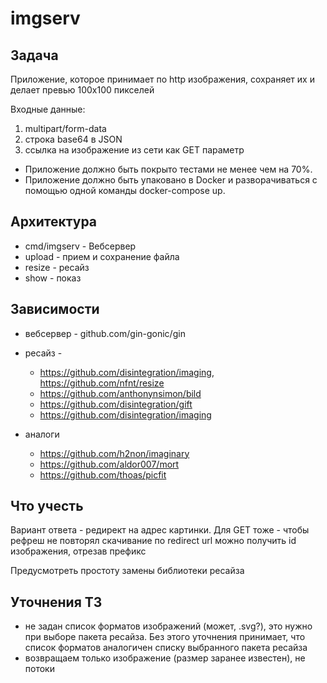 # imgserv

## Задача

Приложение, которое принимает по http изображения, сохраняет их и делает превью 100х100 пикселей

Входные данные: 
1. multipart/form-data
2. строка base64 в JSON
3. ссылка на изображение из сети как GET параметр

* Приложение должно быть покрыто тестами не менее чем на 70%.
* Приложение должно быть упаковано в Docker и разворачиваться с помощью одной команды docker-compose up.

## Архитектура

* cmd/imgserv - Вебсервер
* upload - прием и сохранение файла
* resize - ресайз
* show - показ

## Зависимости

* вебсервер - github.com/gin-gonic/gin
* ресайз - 
  * https://github.com/disintegration/imaging, https://github.com/nfnt/resize
  * https://github.com/anthonynsimon/bild
  * https://github.com/disintegration/gift
  * https://github.com/disintegration/imaging

* аналоги
  * https://github.com/h2non/imaginary
  * https://github.com/aldor007/mort
  * https://github.com/thoas/picfit


## Что учесть

Вариант ответа - редирект на адрес картинки.
Для GET тоже - чтобы рефреш не повторял скачивание
по redirect url можно получить id изображения, отрезав префикс

Предусмотреть простоту замены библиотеки ресайза

## Уточнения ТЗ

* не задан список форматов изображений (может, .svg?), это нужно при выборе пакета ресайза. Без этого уточнения принимает, что список форматов аналогичен списку выбранного пакета ресайза
* возвращаем только изображение (размер заранее известен), не потоки